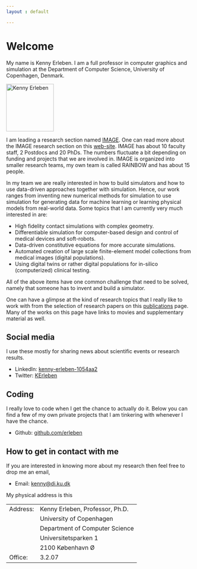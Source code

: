 ```yaml
---
layout : default

---
```


# Welcome

My name is Kenny Erleben. I am a full professor in computer graphics and simulation at the Department of Computer Science, University of Copenhagen, Denmark.

<img  src="/assets/img/kenny.jpg" alt="Kenny Erleben" width="128"/>

I am leading a research section named <a class="link_button" href="https://di.ku.dk/english/research/image/">IMAGE</a>. One can read more about the IMAGE research section on this <a class="link_button" href="https://diku-dk.github.io/IMAGE/">web-site</a>. IMAGE has about 10 faculty staff, 2 Postdocs and 20 PhDs. The numbers fluctuate a bit depending on funding and projects that we are involved in. IMAGE is organized into smaller research teams, my own team is called RAINBOW and has about 15 people.

In my team we are really interested in how to build simulators and how to use data-driven approaches together with simulation. Hence, our work ranges from inventing new numerical methods for simulation to use simulation for generating data for machine learning or learning physical models from real-world data. Some topics that I am currently very much interested in are:

- High fidelity contact simulations with complex geometry.
- Differentiable simulation for computer-based design and control of medical devices and soft-robots.
- Data-driven constitutive equations for more accurate simulations.
- Automated creation of large scale finite-element model collections from medical images (digital populations).
- Using digital twins or rather digital populations for in-silico (computerized) clinical testing.

All of the above items have one common challenge that need to be solved, namely that someone has to invent and build a simulator.

One can have a glimpse at the kind of research topics that I really like to work with from the selection of research papers on this <a class="link_button" href="/publications/">publications</a> page. Many of the works on this page have links to movies and supplementary material as well.

## Social media

I use these mostly for sharing news about scientific events or research results.

- LinkedIn: <a class="link_button" href="https://www.linkedin.com/in/kenny-erleben-1054aa2">kenny-erleben-1054aa2</a>
- Twitter: <a class="link_button" href="https://twitter.com/KErleben">KErleben</a>

## Coding

I really love to code when I get the chance to actually do it. Below you can find a few of my own private projects that I am tinkering with whenever I have the chance.

- Github: [github.com/erleben](https://github.com/erleben/)

## How to get in contact with me

If you are interested in knowing more about my research then feel free to drop me an email,

- Email: <kenny@di.ku.dk>

My physical address is this

<table>
  <tr><td>Address:</td><td>Kenny Erleben, Professor, Ph.D.</td></tr>
	<tr><td></td><td>University of Copenhagen</td></tr>
	<tr><td></td><td>Department of Computer Science</td></tr>
	<tr><td></td><td>Universitetsparken 1</td></tr>
	<tr><td></td><td>2100 K&#248;benhavn &Oslash;</td></tr>
	<tr><td>Office:</td> <td>3.2.07</td> </tr>
</table>
